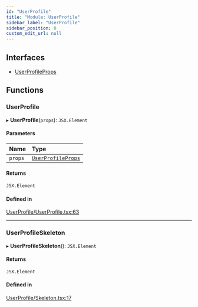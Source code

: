 ```yaml
---
id: "UserProfile"
title: "Module: UserProfile"
sidebar_label: "UserProfile"
sidebar_position: 0
custom_edit_url: null
---
```


## Interfaces

- [UserProfileProps](../interfaces/UserProfile.UserProfileProps.md)

## Functions

### UserProfile

▸ **UserProfile**(`props`): `JSX.Element`

#### Parameters

| Name | Type |
| :------ | :------ |
| `props` | [`UserProfileProps`](../interfaces/UserProfile.UserProfileProps.md) |

#### Returns

`JSX.Element`

#### Defined in

[UserProfile/UserProfile.tsx:63](https://github.com/selfcommunity/community-ui/blob/67100aa/packages/sc-templates/src/components/UserProfile/UserProfile.tsx#L63)

___

### UserProfileSkeleton

▸ **UserProfileSkeleton**(): `JSX.Element`

#### Returns

`JSX.Element`

#### Defined in

[UserProfile/Skeleton.tsx:17](https://github.com/selfcommunity/community-ui/blob/67100aa/packages/sc-templates/src/components/UserProfile/Skeleton.tsx#L17)
